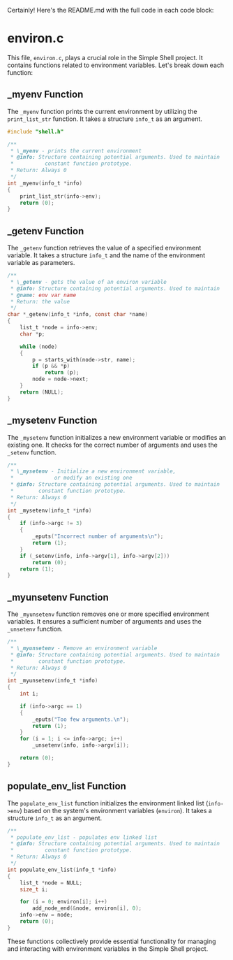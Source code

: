 Certainly! Here's the README.md with the full code in each code block:

# environ.c

This file, `environ.c`, plays a crucial role in the Simple Shell project. It contains functions related to environment variables. Let's break down each function:

## \_myenv Function

The `_myenv` function prints the current environment by utilizing the `print_list_str` function. It takes a structure `info_t` as an argument.

```c
#include "shell.h"

/**
 * \_myenv - prints the current environment
 * @info: Structure containing potential arguments. Used to maintain
 *          constant function prototype.
 * Return: Always 0
 */
int _myenv(info_t *info)
{
    print_list_str(info->env);
    return (0);
}
```

## \_getenv Function

The `_getenv` function retrieves the value of a specified environment variable. It takes a structure `info_t` and the name of the environment variable as parameters.

```c
/**
 * \_getenv - gets the value of an environ variable
 * @info: Structure containing potential arguments. Used to maintain
 * @name: env var name
 * Return: the value
 */
char *_getenv(info_t *info, const char *name)
{
    list_t *node = info->env;
    char *p;

    while (node)
    {
        p = starts_with(node->str, name);
        if (p && *p)
            return (p);
        node = node->next;
    }
    return (NULL);
}
```

## \_mysetenv Function

The `_mysetenv` function initializes a new environment variable or modifies an existing one. It checks for the correct number of arguments and uses the `_setenv` function.

```c
/**
 * \_mysetenv - Initialize a new environment variable,
 *             or modify an existing one
 * @info: Structure containing potential arguments. Used to maintain
 *        constant function prototype.
 * Return: Always 0
 */
int _mysetenv(info_t *info)
{
    if (info->argc != 3)
    {
        _eputs("Incorrect number of arguments\n");
        return (1);
    }
    if (_setenv(info, info->argv[1], info->argv[2]))
        return (0);
    return (1);
}
```

## \_myunsetenv Function

The `_myunsetenv` function removes one or more specified environment variables. It ensures a sufficient number of arguments and uses the `_unsetenv` function.

```c
/**
 * \_myunsetenv - Remove an environment variable
 * @info: Structure containing potential arguments. Used to maintain
 *        constant function prototype.
 * Return: Always 0
 */
int _myunsetenv(info_t *info)
{
    int i;

    if (info->argc == 1)
    {
        _eputs("Too few arguments.\n");
        return (1);
    }
    for (i = 1; i <= info->argc; i++)
        _unsetenv(info, info->argv[i]);

    return (0);
}
```

## populate_env_list Function

The `populate_env_list` function initializes the environment linked list (`info->env`) based on the system's environment variables (`environ`). It takes a structure `info_t` as an argument.

```c
/**
 * populate_env_list - populates env linked list
 * @info: Structure containing potential arguments. Used to maintain
 *          constant function prototype.
 * Return: Always 0
 */
int populate_env_list(info_t *info)
{
    list_t *node = NULL;
    size_t i;

    for (i = 0; environ[i]; i++)
        add_node_end(&node, environ[i], 0);
    info->env = node;
    return (0);
}
```

These functions collectively provide essential functionality for managing and interacting with environment variables in the Simple Shell project.

